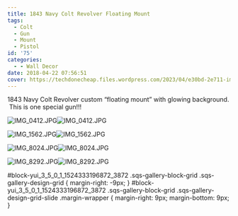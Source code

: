 ```yaml
---
title: 1843 Navy Colt Revolver Floating Mount
tags:
  - Colt
  - Gun
  - Mount
  - Pistol
id: '75'
categories:
  - - Wall Decor
date: 2018-04-22 07:56:51
cover: https://techdonecheap.files.wordpress.com/2023/04/e30bd-2e711-img_8292.jpg
---
```


1843 Navy Colt Revolver custom “floating mount” with glowing background.  This is one special gun!!!  

 ![IMG_0412.JPG](https://techdonecheap.files.wordpress.com/2023/04/86f2f-4440f-img_0412.jpg)![IMG_0412.JPG](https://techdonecheap.files.wordpress.com/2023/04/86f2f-4440f-img_0412.jpg) 

 ![IMG_1562.JPG](https://techdonecheap.files.wordpress.com/2023/04/b4f44-affc1-img_1562.jpg)![IMG_1562.JPG](https://techdonecheap.files.wordpress.com/2023/04/b4f44-affc1-img_1562.jpg) 

 ![IMG_8024.JPG](https://techdonecheap.files.wordpress.com/2023/04/74161-95057-img_8024.jpg)![IMG_8024.JPG](https://techdonecheap.files.wordpress.com/2023/04/74161-95057-img_8024.jpg) 

 ![IMG_8292.JPG](https://techdonecheap.files.wordpress.com/2023/04/e30bd-2e711-img_8292.jpg)![IMG_8292.JPG](https://techdonecheap.files.wordpress.com/2023/04/e30bd-2e711-img_8292.jpg) 

#block-yui\_3\_5\_0\_1\_1524333196872\_3872 .sqs-gallery-block-grid .sqs-gallery-design-grid { margin-right: -9px; } #block-yui\_3\_5\_0\_1\_1524333196872\_3872 .sqs-gallery-block-grid .sqs-gallery-design-grid-slide .margin-wrapper { margin-right: 9px; margin-bottom: 9px; }